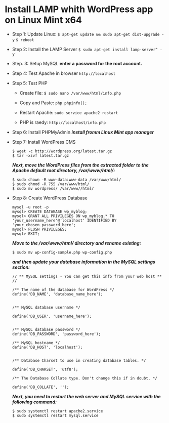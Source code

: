 # Install **LAMP** whith **WordPress** app on **Linux Mint x64**

* Step 1: Update Linux:
	```$ apt-get update && sudo apt-get dist-upgrade -y```
	```$ reboot```

* Step 2: Install the LAMP Server
	```$ sudo apt-get install lamp-server^ -y```

* Step. 3: Setup MySQL
	__enter a password for the root account.__

* Step 4: Test Apache in browser
	```http://localhost```

* Step 5: Test PHP
  - Create file:
	```$ sudo nano /var/www/html/info.php```

  - Copy and Paste:
	```php phpinfo();```

  - Restart Apache:
	```sudo service apache2 restart```

  - PHP is raedy:
	```http://localhost/info.php```

* Step 6: Install PHPMyAdmin
	___install fromm Linux Mint app manager___
	
* Step 7: Install WordPress CMS
	```
	$ wget -c http://wordpress.org/latest.tar.gz
	$ tar -xzvf latest.tar.gz
	```
	 ___Next, move the WordPress files from the extracted folder to the Apache default root directory, /var/www/html/:___
	```
	$ sudo chown -R www-data:www-data /var/www/html/
	$ sudo chmod -R 755 /var/www/html/
	$ sudo mv wordpress/ /var/www//html/
	```
* Step 8: Create WordPress Database
	```
 	mysql -u root -p
	mysql> CREATE DATABASE wp_myblog;
	mysql> GRANT ALL PRIVILEGES ON wp_myblog.* TO 'your_username_here'@'localhost' IDENTIFIED BY 'your_chosen_password_here';
	mysql> FLUSH PRIVILEGES;
	mysql> EXIT;
 	```
	
	___Move to the /var/www/html/ directory and rename existing:___
	```
	$ sudo mv wp-config-sample.php wp-config.php
	```
	
	___and then update your database information in the MySQL settings section:___
	```
	// ** MySQL settings - You can get this info from your web host ** //

	/** The name of the database for WordPress */
	define('DB_NAME', 'database_name_here');


	/** MySQL database username */

	define('DB_USER', 'username_here');


	/** MySQL database password */
	define('DB_PASSWORD', 'password_here');

	/** MySQL hostname */
	define('DB_HOST', 'localhost');


	/** Database Charset to use in creating database tables. */

	define('DB_CHARSET', 'utf8');

	/** The Database Collate type. Don't change this if in doubt. */ 

	define('DB_COLLATE', '');
	
	```
	___Next, you need to restart the web server and MySQL service with the following command:___
	```
	$ sudo systemctl restart apache2.service 
	$ sudo systemctl restart mysql.service
	```
	
	
